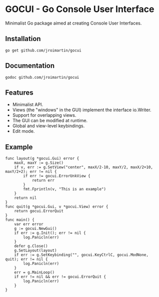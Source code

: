 GOCUI - Go Console User Interface
=================================

Minimalist Go package aimed at creating Console User Interfaces.

Installation
------------
	go get github.com/jroimartin/gocui

Documentation
-------------
	godoc github.com/jroimartin/gocui

Features
--------
* Minimalist API.
* Views (the "windows" in the GUI) implement the interface io.Writer.
* Support for overlapping views.
* The GUI can be modified at runtime.
* Global and view-level keybindings.
* Edit mode.

Example
-------
	func layout(g *gocui.Gui) error {
		maxX, maxY := g.Size()
		if v, err := g.SetView("center", maxX/2-10, maxY/2, maxX/2+10, maxY/2+2); err != nil {
			if err != gocui.ErrorUnkView {
				return err
			}
			fmt.Fprintln(v, "This is an example")
		}
		return nil
	}
	func quit(g *gocui.Gui, v *gocui.View) error {
		return gocui.ErrorQuit
	}
	func main() {
		var err error
		g := gocui.NewGui()
		if err := g.Init(); err != nil {
			log.Panicln(err)
		}
		defer g.Close()
		g.SetLayout(layout)
		if err := g.SetKeybinding("", gocui.KeyCtrlC, gocui.ModNone, quit); err != nil {
			log.Panicln(err)
		}
		err = g.MainLoop()
		if err != nil && err != gocui.ErrorQuit {
			log.Panicln(err)
		}
	}
